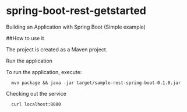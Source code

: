 # spring-boot-rest-getstarted
Building an Application with Spring Boot (Simple example)

##How to use it

The project is created as a Maven project. 

Run the application

To run the application, execute:
```
  mvn package && java -jar target/sample-rest-spring-boot-0.1.0.jar
```
Checking out the service
```
  curl localhost:8080
```  
  
